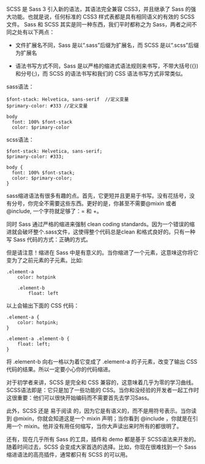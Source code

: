 
SCSS 是 Sass 3 引入新的语法，其语法完全兼容 CSS3，并且继承了 Sass 的强大功能。也就是说，任何标准的 CSS3 样式表都是具有相同语义的有效的 SCSS 文件。
Sass 和 SCSS 其实是同一种东西，我们平时都称之为 Sass，两者之间不同之处有以下两点：

* 文件扩展名不同，Sass 是以“.sass”后缀为扩展名，而 SCSS 是以“.scss”后缀为扩展名

* 语法书写方式不同，Sass 是以严格的缩进式语法规则来书写，不带大括号({})和分号(;)，而 SCSS 的语法书写和我们的 CSS 语法书写方式非常类似。

sass语法：

```
$font-stack: Helvetica, sans-serif  //定义变量
$primary-color: #333 //定义变量

body
  font: 100% $font-stack
  color: $primary-color

```

scss语法：

```
$font-stack: Helvetica, sans-serif;
$primary-color: #333;

body {
  font: 100% $font-stack;
  color: $primary-color;
}

```

sass缩进语法有很多有趣的点。首先，它更短并且更易于书写。没有花括号，没有分号，你完全不需要这些东西。更好的是，你甚至不需要@mixin 或者 @include, 一个字符就足够了：= 和 +。

同时 Sass 通过严格的缩进来强制 clean coding standards。因为一个错误的缩进就会破坏整个.sass文件，这使得整个代码总是clean 和格式良好的。只有一种写 Sass 代码的方式：正确的方式。

但是请注意！缩进在 Sass 中是有意义的。当你缩进了一个元素，这意味这你将它变为了之前元素的子元素。比如:

```
.element-a
    color: hotpink

    .element-b
        float: left
```

以上会输出下面的 CSS 代码：

```
.element-a {
    color: hotpink;
}

.element-a .element-b {
    float: left;
}
```

将 .element-b 向右一格以为着它变成了 .element-a 的子元素，改变了输出 CSS 代码的结果。所以一定要小心你的代码缩进。


对于初学者来讲，SCSS 是完全和 CSS 兼容的，这意味着几乎为零的学习曲线。SCSS语法即是：它只是加了一些功能的 CSS。当你和没经验的开发者一起工作时这很重要：他们可以很快开始编码而不需要首先去学习Sass。

此外，SCSS 还是 易于阅读 的，因为它是有语义的，而不是用符号表示。当你读到 @mixin，你就会知道这是一个 mixin 声明；当你看到 @include ，你就是在引用一个 mixin。他并没有用任何缩写，当你大声读出来时所有的都很明了。

还有，现在几乎所有 Sass 的工具，插件和 demo 都是基于 SCSS语法来开发的。随着时间过去，SCSS 会变成大家首选的选择。比如，你现在很难找到一个 Sass 缩进语法的高亮插件，通常都只有 SCSS 的可以用。